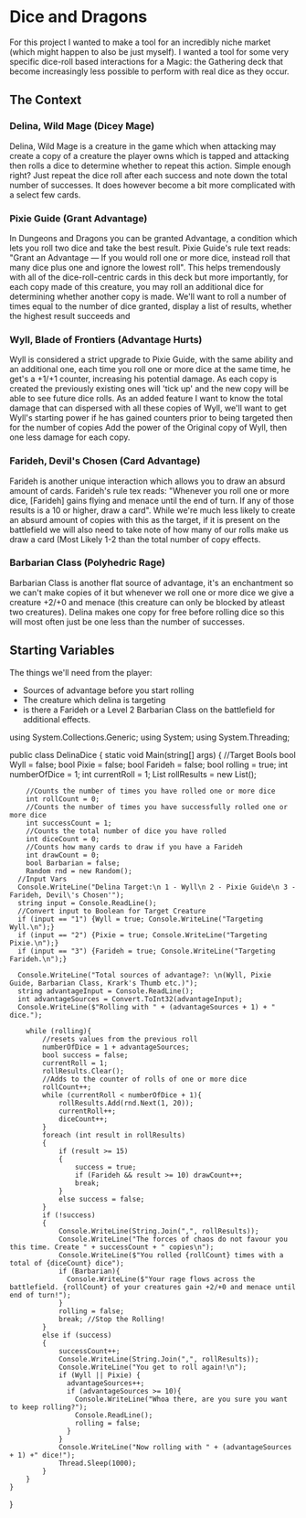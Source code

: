 # Dice and Dragons
For this project I wanted to make a tool for an incredibly niche market (which might happen to also be just myself). I wanted a tool for some very specific dice-roll based interactions for a Magic: the Gathering deck that become increasingly less possible to perform with real dice as they occur.

## The Context
### Delina, Wild Mage (Dicey Mage)
Delina, Wild Mage is a creature in the game which when attacking may create a copy of a creature the player owns which is tapped and attacking then rolls a dice to determine whether to repeat this action. Simple enough right? Just repeat the dice roll after each success and note down the total number of successes. It does however become a bit more complicated with a select few cards.

### Pixie Guide (Grant Advantage)
In Dungeons and Dragons you can be granted Advantage, a condition which lets you roll two dice and take the best result. Pixie Guide's rule text reads: "Grant an Advantage — If you would roll one or more dice, instead roll that many dice plus one and ignore the lowest roll". This helps tremendously with all of the dice-roll-centric cards in this deck but more importantly, for each copy made of this creature, you may roll an additional dice for determining whether another copy is made.
We'll want to roll a number of times equal to the number of dice granted, display a list of results, whether the highest result succeeds and

### Wyll, Blade of Frontiers (Advantage Hurts)
Wyll is considered a strict upgrade to Pixie Guide, with the same ability and an additional one, each time you roll one or more dice at the same time, he get's a +1/+1 counter, increasing his potential damage. As each copy is created the previously existing ones will 'tick up' and the new copy will be able to see future dice rolls. As an added feature I want to know the total damage that can dispersed with all these copies of Wyll, we'll want to get Wyll's starting power if he has gained counters prior to being targeted then for the number of copies Add the power of the Original copy of Wyll, then one less damage for each copy.

### Farideh, Devil's Chosen (Card Advantage)
Farideh is another unique interaction which allows you to draw an absurd amount of cards. Farideh's rule tex reads: "Whenever you roll one or more dice, [Farideh] gains flying and menace until the end of turn. If any of those results is a 10 or higher, draw a card". While we're much less likely to create an absurd amount of copies with this as the target, if it is present on the battlefield we will also need to take note of how many of our rolls make us draw a card (Most Likely 1-2 than the total number of copy effects.

### Barbarian Class (Polyhedric Rage)
Barbarian Class is another flat source of advantage, it's an enchantment so we can't make copies of it but whenever we roll one or more dice we give a creature +2/+0 and menace (this creature can only be blocked by atleast two creatures). Delina makes one copy for free before rolling dice so this will most often just be one less than the number of successes.

## Starting Variables
The things we'll need from the player:
- Sources of advantage before you start rolling
- The creature which delina is targeting
- is there a Farideh or a Level 2 Barbarian Class on the battlefield for additional effects.


using System.Collections.Generic;
using System;
using System.Threading;

public class DelinaDice
{
    static void Main(string[] args)
    {
        //Target Bools
        bool Wyll = false;
        bool Pixie = false;
        bool Farideh = false;
        bool rolling = true;
        int numberOfDice = 1;
        int currentRoll = 1;
        List<int> rollResults = new List<int>();
        
        //Counts the number of times you have rolled one or more dice
        int rollCount = 0;
        //Counts the number of times you have successfully rolled one or more dice
        int successCount = 1;
        //Counts the total number of dice you have rolled
        int diceCount = 0;
        //Counts how many cards to draw if you have a Farideh
        int drawCount = 0;
        bool Barbarian = false;
        Random rnd = new Random();
      //Input Vars
      Console.WriteLine("Delina Target:\n 1 - Wyll\n 2 - Pixie Guide\n 3 - Farideh, Devil\'s Chosen'");
      string input = Console.ReadLine();
      //Convert input to Boolean for Target Creature
      if (input == "1") {Wyll = true; Console.WriteLine("Targeting Wyll.\n");}
      if (input == "2") {Pixie = true; Console.WriteLine("Targeting Pixie.\n");}
      if (input == "3") {Farideh = true; Console.WriteLine("Targeting Farideh.\n");}
      
      Console.WriteLine("Total sources of advantage?: \n(Wyll, Pixie Guide, Barbarian Class, Krark's Thumb etc.)");
      string advantageInput = Console.ReadLine();
      int advantageSources = Convert.ToInt32(advantageInput);
      Console.WriteLine($"Rolling with " + (advantageSources + 1) + " dice.");
      
        while (rolling){
            //resets values from the previous roll
            numberOfDice = 1 + advantageSources;
            bool success = false;
            currentRoll = 1;
            rollResults.Clear();
            //Adds to the counter of rolls of one or more dice
            rollCount++;
            while (currentRoll < numberOfDice + 1){
                rollResults.Add(rnd.Next(1, 20));
                currentRoll++;
                diceCount++;
            }
            foreach (int result in rollResults)
            {
                if (result >= 15)
                {
                    success = true;
                    if (Farideh && result >= 10) drawCount++;
                    break;
                }
                else success = false;
            }
            if (!success)
            {
                Console.WriteLine(String.Join(",", rollResults));
                Console.WriteLine("The forces of chaos do not favour you this time. Create " + successCount + " copies\n");
                Console.WriteLine($"You rolled {rollCount} times with a total of {diceCount} dice");
                if (Barbarian){
                  Console.WriteLine($"Your rage flows across the battlefield. {rollCount} of your creatures gain +2/+0 and menace until end of turn!");
                }
                rolling = false;
                break; //Stop the Rolling!
            }
            else if (success)
            {
                successCount++;
                Console.WriteLine(String.Join(",", rollResults));
                Console.WriteLine("You get to roll again!\n");
                if (Wyll || Pixie) {
                  advantageSources++;
                  if (advantageSources >= 10){
                    Console.WriteLine("Whoa there, are you sure you want to keep rolling?");
                    Console.ReadLine();
                    rolling = false;
                  }
                }
                Console.WriteLine("Now rolling with " + (advantageSources + 1) +" dice!");
                Thread.Sleep(1000);
            }
        }
    }
}
